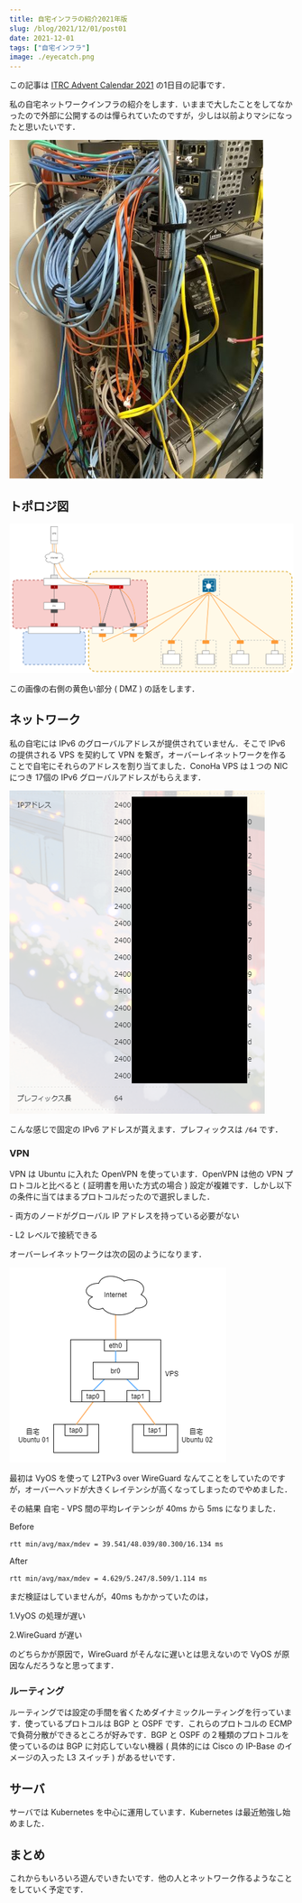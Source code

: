 ```yaml
---
title: 自宅インフラの紹介2021年版
slug: /blog/2021/12/01/post01
date: 2021-12-01
tags: ["自宅インフラ"]
image: ./eyecatch.png
---
```


この記事は [ITRC Advent Calendar 2021](https://adventar.org/calendars/6368) の1日目の記事です．

私の自宅ネットワークインフラの紹介をします．いままで大したことをしてなかったので外部に公開するのは憚られていたのですが，少しは以前よりマシになったと思いたいです．

![サーバの写真](../../assets/2021120101/server-photo.jpg)

## トポロジ図

![トポロジ](../../assets/2021120101/topo.png)

この画像の右側の黄色い部分 ( DMZ ) の話をします．

## ネットワーク

私の自宅には IPv6 のグローバルアドレスが提供されていません．そこで IPv6 の提供される VPS を契約して VPN を繋ぎ，オーバーレイネットワークを作ることで自宅にそれらのアドレスを割り当てました．ConoHa VPS は１つの NIC につき 17個の IPv6 グローバルアドレスがもらえます．

![IPアドレス](../../assets/2021120101/ip-addr.png)

こんな感じで固定の IPv6 アドレスが貰えます．プレフィックスは `/64` です．

### VPN

VPN は Ubuntu に入れた OpenVPN を使っています．OpenVPN は他の VPN プロトコルと比べると ( 証明書を用いた方式の場合 ) 設定が複雑です．しかし以下の条件に当てはまるプロトコルだったので選択しました．

\- 両方のノードがグローバル IP アドレスを持っている必要がない

\- L2 レベルで接続できる


オーバーレイネットワークは次の図のようになります．

![オーバーレイネットワーク](../../assets/2021120101/overlay-net.png)

最初は VyOS を使って L2TPv3 over WireGuard なんてことをしていたのですが，オーバーヘッドが大きくレイテンシが高くなってしまったのでやめました．

その結果 自宅 - VPS 間の平均レイテンシが 40ms から 5ms になりました．

Before

```
rtt min/avg/max/mdev = 39.541/48.039/80.300/16.134 ms
```

After

```
rtt min/avg/max/mdev = 4.629/5.247/8.509/1.114 ms
```

まだ検証はしていませんが，40ms もかかっていたのは，

1.VyOS の処理が遅い

2.WireGuard が遅い

のどちらかが原因で，WireGuard がそんなに遅いとは思えないので VyOS が原因なんだろうなと思ってます．

### ルーティング

ルーティングでは設定の手間を省くためダイナミックルーティングを行っています．使っているプロトコルは BGP と OSPF です．これらのプロトコルの ECMP で負荷分散ができるところが好みです．BGP と OSPF の２種類のプロトコルを使っているのは BGP に対応していない機器 ( 具体的には Cisco の IP-Base のイメージの入った L3 スイッチ ) があるせいです．

## サーバ

サーバでは Kubernetes を中心に運用しています．Kubernetes は最近勉強し始めました．

## まとめ

これからもいろいろ遊んでいきたいです．他の人とネットワーク作るようなことをしていく予定です．